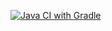 [![Java CI with Gradle](https://github.com/alekseileontev94/CashbackHack/actions/workflows/blank.yml/badge.svg?branch=testng)](https://github.com/alekseileontev94/CashbackHack/actions/workflows/blank.yml)
